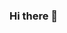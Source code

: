 ### Hi there 👋

<!--
**oguzhanuluugur/oguzhanuluugur** is a ✨ _special_ ✨ repository because its `README.md` (this file) appears on your GitHub profile.

Here are some ideas to get you started:

- 🔭 I’m currently working on PHP LARAVEL, MYSQL ,C# ,PYTHON AND JAVA 
- 🌱 I’m currently learning LARAVEL
- 📫 How to reach me: Instagram:@tazeyazilim

-
-->
